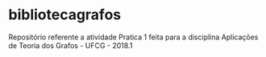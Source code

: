 # bibliotecagrafos
Repositório referente a atividade Pratica 1 feita para a disciplina Aplicações de Teoria dos Grafos - UFCG - 2018.1
